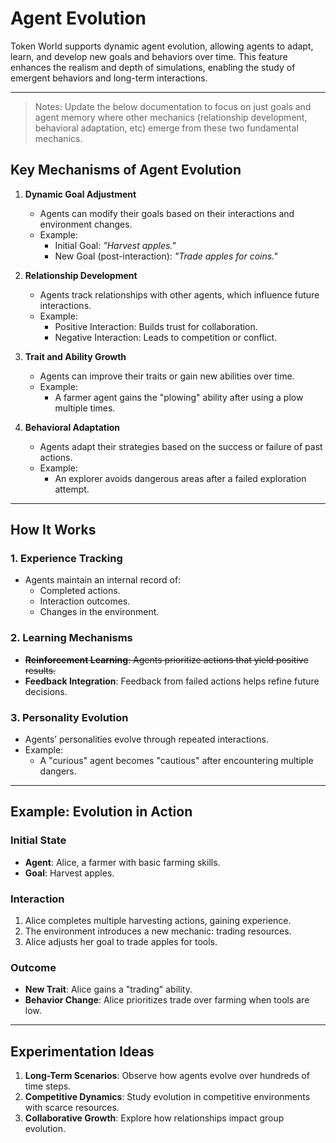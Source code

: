 # Agent Evolution

Token World supports dynamic agent evolution, allowing agents to adapt, learn, and develop new goals and behaviors over time. This feature enhances the realism and depth of simulations, enabling the study of emergent behaviors and long-term interactions.

---

> Notes: Update the below documentation to focus on just goals and agent memory where other mechanics (relationship development, behavioral adaptation, etc) emerge from these two fundamental mechanics.

## Key Mechanisms of Agent Evolution

1. **Dynamic Goal Adjustment**  
   - Agents can modify their goals based on their interactions and environment changes.  
   - Example:
     - Initial Goal: *"Harvest apples."*
     - New Goal (post-interaction): *"Trade apples for coins."*

2. **Relationship Development**  
   - Agents track relationships with other agents, which influence future interactions.  
   - Example:
     - Positive Interaction: Builds trust for collaboration.
     - Negative Interaction: Leads to competition or conflict.

3. **Trait and Ability Growth**  
   - Agents can improve their traits or gain new abilities over time.  
   - Example:
     - A farmer agent gains the "plowing" ability after using a plow multiple times.

4. **Behavioral Adaptation**  
   - Agents adapt their strategies based on the success or failure of past actions.  
   - Example:
     - An explorer avoids dangerous areas after a failed exploration attempt.

---

## How It Works

### 1. Experience Tracking
- Agents maintain an internal record of:
  - Completed actions.
  - Interaction outcomes.
  - Changes in the environment.

### 2. Learning Mechanisms
- ~~**Reinforcement Learning**: Agents prioritize actions that yield positive results.~~
- **Feedback Integration**: Feedback from failed actions helps refine future decisions.

### 3. Personality Evolution
- Agents’ personalities evolve through repeated interactions.
- Example:
  - A "curious" agent becomes "cautious" after encountering multiple dangers.

---

## Example: Evolution in Action

### Initial State
- **Agent**: Alice, a farmer with basic farming skills.
- **Goal**: Harvest apples.

### Interaction
1. Alice completes multiple harvesting actions, gaining experience.
2. The environment introduces a new mechanic: trading resources.
3. Alice adjusts her goal to trade apples for tools.

### Outcome
- **New Trait**: Alice gains a "trading" ability.
- **Behavior Change**: Alice prioritizes trade over farming when tools are low.

---

## Experimentation Ideas

1. **Long-Term Scenarios**: Observe how agents evolve over hundreds of time steps.
2. **Competitive Dynamics**: Study evolution in competitive environments with scarce resources.
3. **Collaborative Growth**: Explore how relationships impact group evolution.
